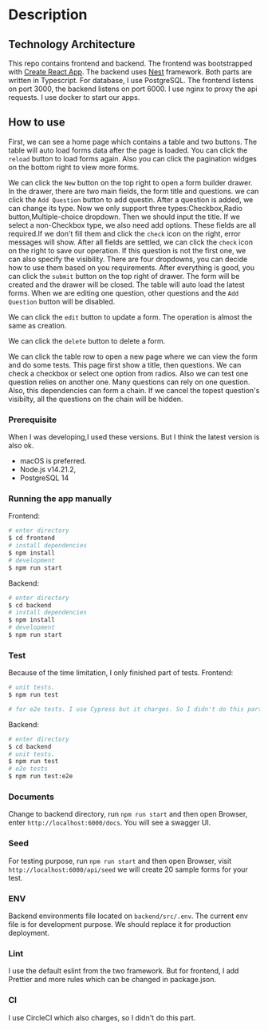 # Description

## Technology Architecture

This repo contains frontend and backend. The frontend was bootstrapped with [Create React App](https://github.com/facebook/create-react-app). The backend uses [Nest](https://github.com/nestjs/nest) framework. Both parts are written in Typescript. For database, I use PostgreSQL.
The frontend listens on port 3000, the backend listens on port 6000. I use nginx to proxy the api requests. I use docker to start our apps.

## How to use

First, we can see a home page which contains a table and two buttons. The table will auto load forms data after the page is loaded. You can click the `reload` button to load forms again. Also you can click the pagination widges on the bottom right to view more forms.

We can click the `New` button on the top right to open a form builder drawer. In the drawer, there are two main fields, the form title and questions. we can click the `Add Question` button to add questin. After a question is added, we can change its type. Now we only support three types:Checkbox,Radio button,Multiple-choice dropdown. Then we should input the title. If we select a non-Checkbox type, we also need add options. These fields are all required.If we don't fill them and click the `check` icon on the right, error messages will show. After all fields are settled, we can click the `check` icon on the right to save our operation. If this question is not the first one, we can also specify the visibility. There are four dropdowns, you can decide how to use them based on you requirements. After everything is good, you can click the `submit` button on the top right of drawer. The form will be created and the drawer will be closed. The table will auto load the latest forms. When we are editing one question, other questions and the `Add Question` button will be disabled.

We can click the `edit` button to update a form. The operation is almost the same as creation.

We can click the `delete` button to delete a form.

We can click the table row to open a new page where we can view the form and do some tests. This page first show a title, then questions. We can check a checkbox or select one option from radios. Also we can test one question relies on another one. Many questions can rely on one question. Also, this dependencies can form a chain. If we cancel the topest question's visibilty, all the questions on the chain will be hidden.

### Prerequisite

When I was developing,I used these versions. But I think the latest version is also ok.

- macOS is preferred.
- Node.js v14.21.2,
- PostgreSQL 14

### Running the app manually

Frontend:

```bash
# enter directory
$ cd frontend
# install dependencies
$ npm install
# development
$ npm run start
```

Backend:

```bash
# enter directory
$ cd backend
# install dependencies
$ npm install
# development
$ npm run start
```

### Test

Because of the time limitation, I only finished part of tests.
Frontend:

```bash
# unit tests.
$ npm run test

# for e2e tests. I use Cypress but it charges. So I didn't do this part.
```

Backend:

```bash
# enter directory
$ cd backend
# unit tests.
$ npm run test
# e2e tests
$ npm run test:e2e
```

### Documents

Change to backend directory, run `npm run start` and then open Browser, enter `http://localhost:6000/docs`.
You will see a swagger UI.

### Seed

For testing purpose, run `npm run start` and then open Browser, visit `http://localhost:6000/api/seed` we will create 20 sample forms for your test.

### ENV

Backend environments file located on `backend/src/.env`. The current env file is for development purpose. We should replace it for production deployment.

### Lint

I use the default eslint from the two framework. But for frontend, I add Prettier and more rules which can be changed in package.json.

### CI

I use CircleCI which also charges, so I didn't do this part.
